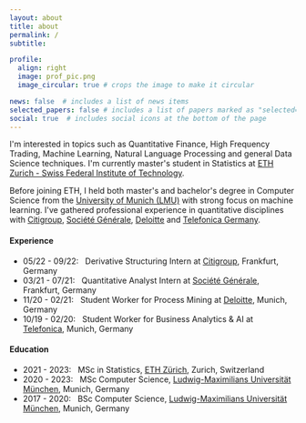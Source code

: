 ```yaml
---
layout: about
title: about
permalink: /
subtitle: 

profile:
  align: right
  image: prof_pic.png
  image_circular: true # crops the image to make it circular

news: false  # includes a list of news items
selected_papers: false # includes a list of papers marked as "selected={true}"
social: true  # includes social icons at the bottom of the page
---
```

I'm interested in topics such as Quantitative Finance, High Frequency Trading, Machine Learning, Natural Language Processing and general Data Science techniques. I'm currently master's student in Statistics at [ETH Zurich - Swiss Federal Institute of Technology](https://ethz.ch/en.html).

Before joining ETH, I held both master's and bachelor's degree in Computer Science from the [University of Munich (LMU)](https://www.lmu.de/en/index.html) with strong focus on machine learning. I've gathered professional experience in quantitative disciplines with [Citigroup](https://de.citifirst.com/en-de/), [Société Générale](https://wholesale.banking.societegenerale.com/en/solutions/markets/equities/), [Deloitte](https://www2.deloitte.com/de/de/pages/finance/topics/center-for-process-bionics.html) and [Telefonica Germany](https://www.telefonica.de/home-corporate-en.html).

#### Experience

* 05/22 - 09/22: &nbsp; Derivative Structuring Intern at [Citigroup](https://de.citifirst.com/en-de/), Frankfurt, Germany
* 03/21 - 07/21: &nbsp; Quantitative Analyst Intern at [Société Générale](https://wholesale.banking.societegenerale.com/en/solutions/markets/equities/), Frankfurt, Germany
* 11/20 - 02/21: &nbsp; Student Worker for Process Mining at [Deloitte](https://www2.deloitte.com/de/de/pages/finance/topics/center-for-process-bionics.html), Munich, Germany
* 10/19 - 02/20: &nbsp; Student Worker for Business Analytics & AI at [Telefonica](https://www.telefonica.de/home-corporate-en.html), Munich, Germany

#### Education

* 2021 - 2023: &nbsp; MSc in Statistics, [ETH Zürich](https://ethz.ch/en.html), Zurich, Switzerland
* 2020 - 2023: &nbsp; MSc Computer Science, [Ludwig-Maximilians Universität München](https://www.lmu.de/en/index.html), Munich, Germany
* 2017 - 2020: &nbsp; BSc Computer Science, [Ludwig-Maximilians Universität München](https://www.lmu.de/en/index.html), Munich, Germany
